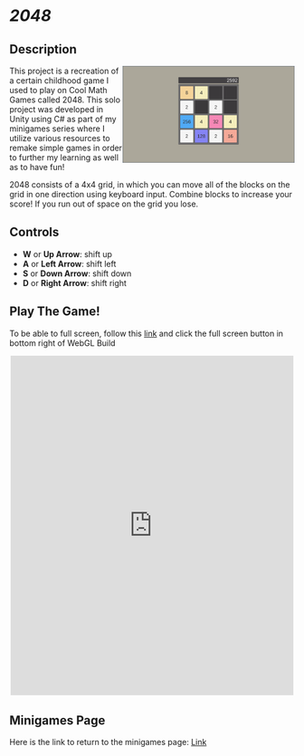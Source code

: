 # *2048*

## Description
<img align="right" width="304.128" height="171.072" src="https://github.com/SergeiBak/PersonalWebsite/blob/master/images/2048.png?raw=true">
This project is a recreation of a certain childhood game I used to play on Cool Math Games called 2048. This solo project was developed in Unity using C# as part of my minigames series where I utilize various resources to remake simple games in order to further my learning as well as to have fun!   

2048 consists of a 4x4 grid, in which you can move all of the blocks on the grid in one direction using keyboard input. Combine blocks to increase your score! If you run out of space on the grid you lose.   

## Controls 
- **W** or **Up Arrow**: shift up   
- **A** or **Left Arrow**: shift left   
- **S** or **Down Arrow**: shift down   
- **D** or **Right Arrow**: shift right   

## Play The Game!
To be able to full screen, follow this [link](https://sergeibak.github.io/2048/2048BasicBuild/) and click the full screen button in bottom right of WebGL Build   

<center>
<iframe 
    src="https://sergeibak.github.io/2048/2048BasicBuild/index.html" 
    style="border:0px #000000 none;" 
    name="HeroTNG" 
    scrolling="no" 
    frameborder="1" 
    marginheight="px" 
    marginwidth="320px" 
    height="600px" 
    width="500px">
</iframe>
</center>   

## Minigames Page
Here is the link to return to the minigames page: [Link](https://sergeibak.github.io/PersonalWebsite/)
